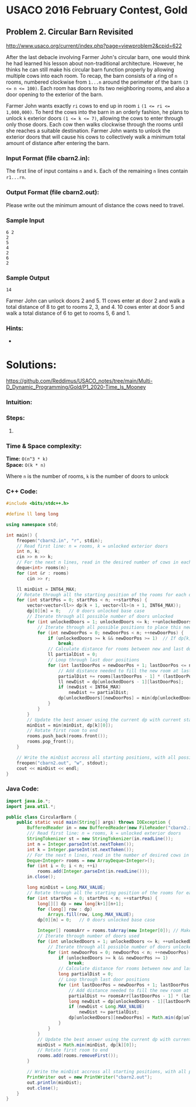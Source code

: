 # USACO 2016 February Contest, Gold
## Problem 2. Circular Barn Revisited

http://www.usaco.org/current/index.php?page=viewproblem2&cpid=622

After the last debacle involving Farmer John's circular barn, one would think he had learned his lesson about non-traditional architecture. However, he thinks he can still make his circular barn function properly by allowing multiple cows into each room. To recap, the barn consists of a ring of `n` rooms, numbered clockwise from `1...n` around the perimeter of the barn `(3 <= n <= 100)`. Each room has doors to its two neighboring rooms, and also a door opening to the exterior of the barn.

Farmer John wants exactly `ri` cows to end up in room `i` `(1 <= ri <= 1,000,000)`. To herd the cows into the barn in an orderly fashion, he plans to unlock `k` exterior doors `(1 <= k <= 7)`, allowing the cows to enter through only those doors. Each cow then walks clockwise through the rooms until she reaches a suitable destination. Farmer John wants to unlock the exterior doors that will cause his cows to collectively walk a minimum total amount of distance after entering the barn.

### Input Format (file cbarn2.in):

The first line of input contains `n` and `k`. Each of the remaining `n` lines contain `r1...rn`.

### Output Format (file cbarn2.out):

Please write out the minimum amount of distance the cows need to travel.

### Sample Input
```
6 2
2
5
4
2
6
2
```

### Sample Output
```
14
```

Farmer John can unlock doors 2 and 5. 11 cows enter at door 2 and walk a total distance of 8 to get to rooms 2, 3, and 4. 10 cows enter at door 5 and walk a total distance of 6 to get to rooms 5, 6 and 1.

### Hints:
- 

# Solutions:

https://github.com/Reddimus/USACO_notes/tree/main/Multi-D_Dynamic_Programming/Gold/P1_2020-Time_Is_Mooney

### Intuition:


### Steps:
1. 

### Time & Space complexity:
**Time:** `O(n^3 * k)`  
**Space:** `O(k * n)`  

Where `n` is the number of rooms, `k` is the number of doors to unlock

### C++ Code:
```cpp
#include <bits/stdc++.h>

#define ll long long

using namespace std;

int main() {
	freopen("cbarn2.in", "r", stdin);
	// Read first line: n = rooms, k = unlocked exterior doors
	int n, k;
	cin >> n >> k;
	// For the next n lines, read in the desired number of cows in each room (r_i)
	deque<int> rooms(n);
	for (int &r : rooms)
		cin >> r;

	ll minDist = INT64_MAX;
	// Rotate through all the starting position of the rooms for each dp table
	for (int startPos = 0; startPos < n; ++startPos) {
		vector<vector<ll>> dp(k + 1, vector<ll>(n + 1, INT64_MAX));
		dp[0][n] = 0;   // 0 doors unlocked base case
		// Iterate through all possible number of doors unlocked
		for (int unlockedDoors = 1; unlockedDoors <= k; ++unlockedDoors) {
			// Iterate through all possible positions to place this new door
			for (int newDoorPos = 0; newDoorPos < n; ++newDoorPos) {
				if (unlockedDoors >= k && newDoorPos >= 1)  // If dp[k][0] is done calculating
					break;
				// Calculate distance for rooms between new and last door
				ll partialDist = 0;
				// Loop through last door positions
				for (int lastDoorPos = newDoorPos + 1; lastDoorPos <= n; ++lastDoorPos) {
					// Add distance needed to fill the new room at lastDoorPos - 1
					partialDist += rooms[lastDoorPos - 1] * (lastDoorPos - newDoorPos - 1);
					ll newDist = dp[unlockedDoors - 1][lastDoorPos];
					if (newDist < INT64_MAX)
						newDist += partialDist;
					dp[unlockedDoors][newDoorPos] = min(dp[unlockedDoors][newDoorPos], newDist);
				}
			}
		}
		// Update the best answer using the current dp with current starting position
		minDist = min(minDist, dp[k][0]);
		// Rotate first room to end
		rooms.push_back(rooms.front());
		rooms.pop_front();
	}

	// Write the minDist accross all starting positions, with all possible doors unlocked
	freopen("cbarn2.out", "w", stdout);
	cout << minDist << endl;
}
```

### Java Code:
```java
import java.io.*;
import java.util.*;

public class CircularBarn {
	public static void main(String[] args) throws IOException {
		BufferedReader in = new BufferedReader(new FileReader("cbarn2.in"));
		/// Read first line: n = rooms, k = unlocked exterior doors
		StringTokenizer st = new StringTokenizer(in.readLine());
		int n = Integer.parseInt(st.nextToken());
		int k = Integer.parseInt(st.nextToken());
		// For the next n lines, read in the number of desired cows in each room (r_i)
		Deque<Integer> rooms = new ArrayDeque<Integer>();
		for (int i = 0; i < n; ++i)
			rooms.add(Integer.parseInt(in.readLine()));
		in.close();

		long minDist = Long.MAX_VALUE;
		// Rotate through all the starting position of the rooms for each dp table
		for (int startPos = 0; startPos < n; ++startPos) {
			long[][] dp = new long[k+1][n+1];
			for (long[] row : dp)
				Arrays.fill(row, Long.MAX_VALUE);
			dp[0][n] = 0;	// 0 doors unlocked base case

			Integer[] roomsArr = rooms.toArray(new Integer[0]);	// Make rotated rooms callable by index
			// Iterate through number of doors used
			for (int unlockedDoors = 1; unlockedDoors <= k; ++unlockedDoors) {
				// Iterate through all possible number of doors unlocked
				for (int newDoorPos = 0; newDoorPos < n; ++newDoorPos) {
					if (unlockedDoors >= k && newDoorPos >= 1)
						break;
					// Calculate distance for rooms between new and last door
					long partialDist = 0;
					// Loop through last door positions
					for (int lastDoorPos = newDoorPos + 1; lastDoorPos <= n; ++lastDoorPos) {
						// Add distance needed to fill the new room at lastDoorPos - 1
						partialDist += roomsArr[lastDoorPos - 1] * (lastDoorPos - newDoorPos - 1);
						long newDist = dp[unlockedDoors - 1][lastDoorPos];
						if (newDist < Long.MAX_VALUE)
							newDist += partialDist;
						dp[unlockedDoors][newDoorPos] = Math.min(dp[unlockedDoors][newDoorPos], newDist);
					}
				}
			}
			// Update the best answer using the current dp with current starting position
			minDist = Math.min(minDist, dp[k][0]);
			// Rotate first room to end
			rooms.add(rooms.removeFirst());
		}

		// Write the minDist accross all starting positions, with all possible doors unlocked
		PrintWriter out = new PrintWriter("cbarn2.out");
		out.println(minDist);
		out.close();
	}
}

```

